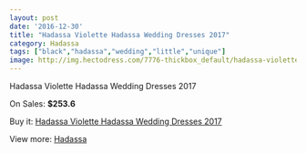```yaml
---
layout: post
date: '2016-12-30'
title: "Hadassa Violette Hadassa Wedding Dresses 2017"
category: Hadassa
tags: ["black","hadassa","wedding","little","unique"]
image: http://img.hectodress.com/7776-thickbox_default/hadassa-violette-hadassa-wedding-dresses-2013.jpg
---
```

Hadassa Violette Hadassa Wedding Dresses 2017

On Sales: **$253.6**
<a href="https://www.hectodress.com/hadassa/3864-hadassa-violette-hadassa-wedding-dresses-2013.html"><amp-img layout="responsive" width="600" height="600" src="//img.hectodress.com/7776-thickbox_default/hadassa-violette-hadassa-wedding-dresses-2013.jpg" alt="Hadassa Violette Hadassa Wedding Dresses 2017 0" /></a>

Buy it: [Hadassa Violette Hadassa Wedding Dresses 2017](https://www.hectodress.com/hadassa/3864-hadassa-violette-hadassa-wedding-dresses-2013.html "Hadassa Violette Hadassa Wedding Dresses 2017")

View more: [Hadassa](https://www.hectodress.com/67-hadassa "Hadassa")